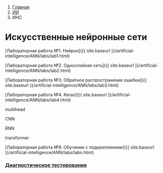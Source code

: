 <ol class="breadcrumb">
  <li class="breadcrumb-item"><a href="{{ site.baseurl }}">Главная</a></li>
  <li class="breadcrumb-item"><a href="{{ site.baseurl }}/artificial-intelligence/index.html">ИИ</a></li>
  <li class="breadcrumb-item active">ИНС</li>
</ol>

# Искусственные нейронные сети

[Лабораторная работа №1. Нейрон]({{ site.baseurl }}/artificial-intelligence/ANN/labs/lab1.html)

[Лабораторная работа №2. Однослойная сеть]({{ site.baseurl }}/artificial-intelligence/ANN/labs/lab2.html)

[Лабораторная работа №3. Обратное распространение ошибки]({{ site.baseurl }}/artificial-intelligence/ANN/labs/lab3.html)

[Лабораторная работа №4. Keras]({{ site.baseurl }}/artificial-intelligence/ANN/labs/lab4.html)

multihead

CNN

RNN

transformer

[Лабораторная работа №9. Обучение с подкреплением]({{ site.baseurl }}/artificial-intelligence/ANN/labs/labn.html)

### [Диагностическое тестирование](https://docs.google.com/forms/d/e/1FAIpQLSe2ZJfPs_1eGA7PDnrrWLUumw8XeepDARs5xXpUQsoUDhx1uw/viewform?usp=sf_link)
